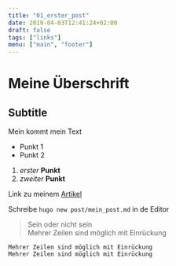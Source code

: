 ```yaml
---
title: "01_erster_post"
date: 2019-04-03T12:41:24+02:00
draft: false
tags: ["links"]
menu: ["main", "footer"]
---
```


# Meine Überschrift

## Subtitle


Mein kommt mein Text

* Punkt 1
* Punkt 2 

1. _erster_ **Punkt**
1. *zweiter* **Punkt**

Link zu meinem [Artikel](http://artikel.de)

Schreibe `hugo new post/mein_post.md` in de Editor

> Sein oder nicht sein  
Mehrer Zeilen sind möglich mit Einrückung

    Mehrer Zeilen sind möglich mit Einrückung
    Mehrer Zeilen sind möglich mit Einrückung


